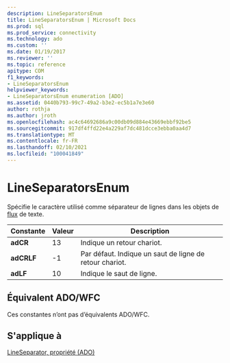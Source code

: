 ```yaml
---
description: LineSeparatorsEnum
title: LineSeparatorsEnum | Microsoft Docs
ms.prod: sql
ms.prod_service: connectivity
ms.technology: ado
ms.custom: ''
ms.date: 01/19/2017
ms.reviewer: ''
ms.topic: reference
apitype: COM
f1_keywords:
- LineSeparatorsEnum
helpviewer_keywords:
- LineSeparatorsEnum enumeration [ADO]
ms.assetid: 0440b793-99c7-49a2-b3e2-ec5b1a7e3e60
author: rothja
ms.author: jroth
ms.openlocfilehash: ac4c64692686a9c00db09d884e43669ebbf92be5
ms.sourcegitcommit: 917df4ffd22e4a229af7dc481dcce3ebba0aa4d7
ms.translationtype: MT
ms.contentlocale: fr-FR
ms.lasthandoff: 02/10/2021
ms.locfileid: "100041849"
---
```

# <a name="lineseparatorsenum"></a>LineSeparatorsEnum
Spécifie le caractère utilisé comme séparateur de lignes dans les objets de [flux](./stream-object-ado.md) de texte.  
  
|Constante|Valeur|Description|  
|--------------|-----------|-----------------|  
|**adCR**|13|Indique un retour chariot.|  
|**adCRLF**|-1|Par défaut. Indique un saut de ligne de retour chariot.|  
|**adLF**|10|Indique le saut de ligne.|  
  
## <a name="adowfc-equivalent"></a>Équivalent ADO/WFC  
 Ces constantes n’ont pas d’équivalents ADO/WFC.  
  
## <a name="applies-to"></a>S'applique à  
 [LineSeparator, propriété (ADO)](./lineseparator-property-ado.md)